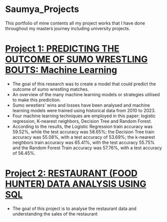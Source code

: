 # Saumya_Projects
This portfolio of mine contents all my project works that I have done throughout my masters journey including university projects.


# [Project 1: PREDICTING THE OUTCOME OF SUMO WRESTLING BOUTS: Machine Learning](https://github.com/saumyapanigrahi/sumo_wrestling_bouts_prediction)
* The goal of this research was to create a model that could predict the outcome of sumo wrestling matches.
* An overview of the many machine learning models or strategies utilised to make this prediction.
* Sumo wrestlers’ wins and losses have been analysed and machine learning models were trained using historical data from 2010 to 2023.
* Four machine learning techniques are employed in this paper: logistic regression, K-nearest neighbors, Decision Tree and Random Forest.
* According to the results, the Logistic Regression train accuracy was 59.52%, while the test accuracy was 58.65%; the Decision Tree train accuracy was 55.08%, with a test accuracy of 53.69%; the k-nearest neighbors train accuracy was 65.41%, with the test accuracy 55.75% and the Random Forest Train accuracy was 57.76%, with a test accuracy of 56.45%.


# [Project 2: RESTAURANT (FOOD HUNTER) DATA ANALYSIS USING SQL](https://github.com/saumyapanigrahi/Food_Hunter_Data_Analysis_SQL_Project_1)
* The goal of this project is to analyse the restaurant data and understanding the sales of the restaurant 
